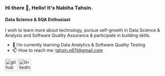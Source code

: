 ### Hi there 👋, Hello! It's Nabiha Tahsin.

#### Data Science & SQA Enthusiast

I wish to learn more about technology, pursue self-growth in Data Science & Analysis and Software Quality Assurance & participate in building skills.

- 🌱 I’m currently learning Data Analytics & Software Quality Testing 
- 📫 How to reach me: tahsin.n611@gmail.com  


[<img src='https://cdn.jsdelivr.net/npm/simple-icons@3.0.1/icons/github.svg' alt='github' height='40'>](https://github.com/NabihaTahsin611)  [<img src='https://cdn.jsdelivr.net/npm/simple-icons@3.0.1/icons/linkedin.svg' alt='linkedin' height='40'>](https://www.linkedin.com/in/https://www.linkedin.com/in/nabiha-tahsin-//)  


